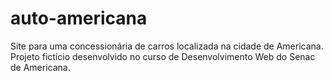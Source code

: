 # auto-americana
Site para uma concessionária de carros localizada na cidade de Americana. Projeto fictício desenvolvido no curso de Desenvolvimento Web do Senac de Americana.
